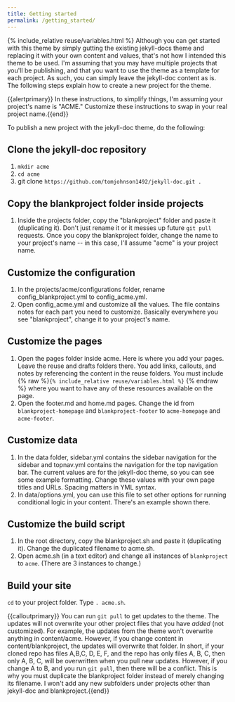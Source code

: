 ```yaml
---
title: Getting started
permalink: /getting_started/
---
```

{% include_relative reuse/variables.html %}
Although you can get started with this theme by simply gutting the existing jekyll-docs theme and replacing it with your own content and values, that's not how I intended this theme to be used. I'm assuming that you may have multiple projects that you'll be publishing, and that you want to use the theme as a template for each project. As such, you can simply leave the jekyll-doc content as is. The following steps explain how to create a new project for the theme.

{{alertprimary}} In these instructions, to simplify things, I'm assuming your project's name is "ACME." Customize these instructions to swap in your real project name.{{end}}

To publish a new project with the jekyll-doc theme, do the following:

## Clone the jekyll-doc repository

1. `mkdir acme`
2. `cd acme`
3. git clone `https://github.com/tomjohnson1492/jekyll-doc.git .`

## Copy the blankproject folder inside projects

1. Inside the projects folder, copy the "blankproject" folder and paste it (duplicating it). Don't just rename it or it messes up future `git pull` requests. Once you copy the blankproject folder, change the name to your project's name -- in this case, I'll assume "acme" is your project name.

## Customize the configuration
1. In the projects/acme/configurations folder, rename config_blankproject.yml to config_acme.yml.
2. Open config_acme.yml and customize all the values. The file contains notes for each part you need to customize. Basically everywhere you see "blankproject", change it to your project's name. 

## Customize the pages
1. Open the pages folder inside acme. Here is where you add your pages. Leave the reuse and drafts folders there. You add links, callouts, and notes by referencing the content in the reuse folders. You must include {% raw %}`{% include_relative reuse/variables.html %}` {% endraw %} where you want to have any of these resources available on the page.
2. Open the footer.md and home.md pages. Change the id from `blankproject-homepage` and `blankproject-footer` to `acme-homepage` and `acme-footer`.

## Customize data

1. In the data folder, sidebar.yml contains the sidebar navigation for the sidebar and topnav.yml contains the navigation for the top navigation bar. The current values are for the jekyll-doc theme, so you can see some example formatting. Change these values with your own page titles and URLs. Spacing matters in YML syntax.
2. In data/options.yml, you can use this file to set other options for running conditional logic in your content. There's an example shown there.

## Customize the build script

1. In the root directory, copy the blankproject.sh and paste it (duplicating it). Change the duplicated filename to acme.sh.
2. Open acme.sh (in a text editor) and change all instances of `blankproject` to `acme`. (There are 3 instances to change.)

## Build your site

`cd` to your project folder.
Type `. acme.sh`.

{{calloutprimary}} You can run `git pull` to get updates to the theme. The updates will not overwrite your other project files that you have *added* (not customized). For example, the updates from the theme won't overwrite anything in content/acme. However, if you change content in content/blankproject, the updates will overwrite that folder. In short, if your cloned repo has files A,B,C, D, E, F, and the repo has only files A, B, C, then only A, B, C, will be overwritten when you pull new updates. However, if you change A to B, and you run `git pull`, then there will be a conflict. This is why you must duplicate the blankproject folder instead of merely changing its filename. I won't add any new subfolders under projects other than jekyll-doc and blankproject.{{end}}